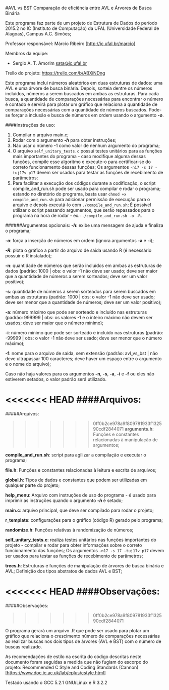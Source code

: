 #AVL vs BST
Comparação de eficiência entre AVL e Árvores de Busca Binária

Este programa faz parte de um projeto de Estrutura de Dados do período 2015.2 no IC (Instituto de Computação) da UFAL (Universidade Federal de Alagoas), Campus A.C. Simões;

Professor responsável: Márcio Ribeiro [http://ic.ufal.br/marcio]

Membros da equipe:
+ Sergio A. T. Amorim <sata@ic.ufal.br>

Trello do projeto: https://trello.com/b/ABXiNDng


Este programa inclui números aleatórios em duas estruturas de dados: uma AVL e uma árvore de busca binária. Depois, sorteia dentre os números incluídos, números a serem buscados em ambas as estruturas. Para cada busca, a quantidade de comparações necessárias para encontrar o número é contado e servirá para plotar um gráfico que relaciona a quantidade de comparações necessárias com a quantidade de números buscados. Pode-se forçar a inclusão e busca de números em ordem usando o argumento **_-o_**.



####Instruções de uso:
1. Compilar o arquivo main.c;
2. Rodar com o argumento **_-h_** para obter instruções;
3. Não usar o número -1 como valor de nenhum argumento do programa;
4. O arquivo `self_unitary_tests.c` possui testes unitários para as funções mais importantes do programa - caso modifique alguma dessas funções, compile esse algoritmo e execute-o para certificar-se do correto funcionamento dessas funções; Os argumentos `-n17 -s 17 -tuj17v p17` devem ser usados para testar as funções de recebimento de parâmetros;
5. Para facilitar a execução dos códigos durante a codificação, o script compile\_and\_run.sh pode ser usado para compilar e rodar o programa; estando no diretório do programa, basta usar `chmod +x compile_and_run.sh` para adicionar permissão de execução para o arquivo e depois executá-lo com `./compile_and_run.sh`; É possível utilizar o script passando argumentos, que serão repassados para o programa na hora de rodar - ex.: `./compile_and_run.sh -o -R`.

######Argumentos opcionais:
**_-h_**: exibe uma mensagem de ajuda e finaliza o programa;

**_-o_**: força a inserção de números em ordem (ignora argumentos **-a** e **-i**);

**_-R_**: plota o gráfico a partir do arquivo de saída usando R (é necessário possuir o R instalado);

**-n**:
quantidade de números que serão incluídos em ambas as estruturas de dados (padrão: 1000 | obs: o valor -1 não deve ser usado; deve ser maior que a quantidade de números a serem sorteados; deve ser um valor positivo);
	
**-s**:
quantidade de números a serem sorteados para serem buscados em ambas as estruturas (padrão: 1000 | obs: o valor -1 não deve ser usado; deve ser menor que a quantidade de números; deve ser um valor positivo);

**-a**:	número máximo que pode ser sorteado e incluído nas estruturas	(padrão: 999999 | obs: os valores -1 e o inteiro máximo não devem ser usados; deve ser maior que o número mínimo);
	
**-i**: número mínimo que pode ser sorteado e incluído nas estruturas (padrão: -99999 | obs: o valor -1 não deve ser usado; deve ser menor que o número máximo);

**-f**: nome para o arquivo de saída, sem extensão (padrão: avl_vs_bst | não deve ultrapassar 100 caracteres; deve haver um espaço entre o argumento e o nome do arquivo);

Caso não haja valores para os argumentos **-n**, **-s**, **-a**, **-i** e **-f** ou eles não estiverem setados, o valor padrão será utilizado.

<<<<<<< HEAD
####Arquivos:
=======
#####Arquivos:
>>>>>>> 0ff0b2ce978a9f809781933f132590cdf2844071
**arguments.h**: Funções e constantes relacionadas à manipulação de argumentos;

**compile\_and\_run.sh**: script para agilizar a compilação e executar o programa;

**file.h**: Funções e constantes relacionadas à leitura e escrita de arquivos;

**global.h**: Tipos de dados e constantes que podem ser utilizadas em qualquer parte do projeto;

**help\_menu**: Arquivo com instruções de uso do programa - é usado para imprimir as instruções quando o argumento **_-h_** é setado;

**main.c**: arquivo principal, que deve ser compilado para rodar o projeto;

**r_template**: configurações para o gráfico (código R) gerado pelo programa;

**randomize.h**: Funções relativas à randomização de números;

**self\_unitary\_tests.c**: realiza testes unitários nas funções importantes do projeto - compilar e rodar para obter informações sobre o correto funcionamento das funções; Os argumentos `-n17 -s 17 -tuj17v p17` devem ser usados para testar as funções de recebimento de parâmetros;

**trees.h**: Estruturas e funções de manipulação de árvores de busca binária e AVL; Definição dos tipos abstratos de dados AVL e BST;



<<<<<<< HEAD
####Observações:
=======
#####Observações:
>>>>>>> 0ff0b2ce978a9f809781933f132590cdf2844071

O programa gerará um arquivo .R que pode ser usado para plotar um gráfico que relaciona o crescimento número de comparações necessárias ao realizar buscas nos dois tipos de árvores (AVL e BST) com o número de buscas realizado.

As recomendações de estilo na escrita do código descritas neste documento foram seguidas a medida que não fugiam do escorpo do projeto: Recommended C Style and Coding Standards (Cannon) [https://www.doc.ic.ac.uk/lab/cplus/cstyle.html]

Testado usando o GCC 5.2.1 GNU/Linux e R 3.2.2